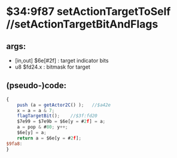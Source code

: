 ﻿
# $34:9f87 setActionTargetToSelf //setActionTargetBitAndFlags

<summary></summary>

## args:
+ [in,out] $6e[#2f] : target indicator bits
+ u8 $fd24.x : bitmask for target
## (pseudo-)code:
```js
{
	push (a = getActor2C() );	//$a42e
	x = a = a & 7;
	flagTargetBit();	//$3f:fd20
	$7e99 = $7e9b = $6e[y = #2f] = a;
	a = pop & #80; y++;
	$6e[y] = a;
	return a = $6e[y = #2f];
$9fa8:
}
```




